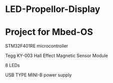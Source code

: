 # LED-Propellor-Display
# Project for Mbed-OS

STM32F401RE microcontroller

Tegg KY-003 Hall Effect Magnetic Sensor Module

8 LEDs

USB TYPE MINI-B power supply
